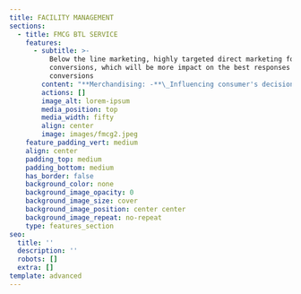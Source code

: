 ```yaml
---
title: FACILITY MANAGEMENT
sections:
  - title: FMCG BTL SERVICE
    features:
      - subtitle: >-
          Below the line marketing, highly targeted direct marketing focused on
          conversions, which will be more impact on the best responses and
          conversions
        content: "**Merchandising: -**\_Influencing consumer's decisions with the promotion of particular sale that can employ pricing, effective offers implementation, display, which impacts on the sales increment which in turn generates revenue. Merchandising accomplishment Never compromising principles unique sourcing which is something advanced, which will be a massive impact on the targeted audiences/ market The particular product range will be merchandised with concern of age, sex, and palate of the target market\n\n**Promoters/ Sales representatives: -**\_Key role at a retail chain/ brand which will expand the scope of businesses with honest and confident excellent customer demonstration. Crucial drive We trust 4p’s will be a game-changer in this role which can be derived\n\n**Product: -** Being familiar with the entire category product line that falls in.\n\n**Placement: -**\_To be located in high shopper’s density areas with positioning eye level of specific goods.\n\n**Price: -**  Dealing with discount offering area comparative with competitors’ price. As price factor plays a vital role in customers purchase\n\n**Decisions promotion: -**\_Being aware of all promotional aspects much impacts on intensifying conversion ratio Competent advice to the consumers\n\n**Management information system (Mis): -**\_Backbone of the organization's operations, data extracted from various sources, and derive insights that drive business growth\n"
        actions: []
        image_alt: lorem-ipsum
        media_position: top
        media_width: fifty
        align: center
        image: images/fmcg2.jpeg
    feature_padding_vert: medium
    align: center
    padding_top: medium
    padding_bottom: medium
    has_border: false
    background_color: none
    background_image_opacity: 0
    background_image_size: cover
    background_image_position: center center
    background_image_repeat: no-repeat
    type: features_section
seo:
  title: ''
  description: ''
  robots: []
  extra: []
template: advanced
---
```

